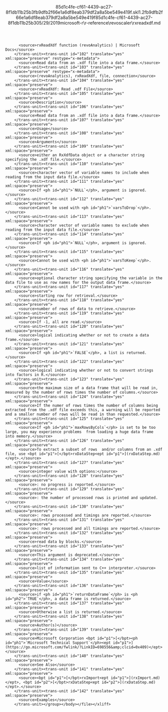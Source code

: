 <?xml version="1.0"?><xliff version="1.2" xmlns="urn:oasis:names:tc:xliff:document:1.2" xmlns:xsi="http://www.w3.org/2001/XMLSchema-instance" xsi:schemaLocation="urn:oasis:names:tc:xliff:document:1.2 xliff-core-1.2-transitional.xsd"><file datatype="xml" original="rxreadxdf.md" source-language="en-US" target-language="en-US"><header><tool tool-id="mdxliff" tool-name="mdxliff" tool-version="1.0-8ab897d" tool-company="Microsoft" /><xliffext:skl_file_name xmlns:xliffext="urn:microsoft:content:schema:xliffextensions">85d1c4fe-cf61-4439-ac27-8f1db11b25b3fb9dfb2f66e1a6df8eab379df2a8a5be549e419f.skl</xliffext:skl_file_name><xliffext:version xmlns:xliffext="urn:microsoft:content:schema:xliffextensions">1.2</xliffext:version><xliffext:ms.openlocfilehash xmlns:xliffext="urn:microsoft:content:schema:xliffextensions">fb9dfb2f66e1a6df8eab379df2a8a5be549e419f</xliffext:ms.openlocfilehash><xliffext:ms.sourcegitcommit xmlns:xliffext="urn:microsoft:content:schema:xliffextensions">85d1c4fe-cf61-4439-ac27-8f1db11b25b3</xliffext:ms.sourcegitcommit><xliffext:ms.lasthandoff xmlns:xliffext="urn:microsoft:content:schema:xliffextensions">05/29/2019</xliffext:ms.lasthandoff><xliffext:ms.openlocfilepath xmlns:xliffext="urn:microsoft:content:schema:xliffextensions">microsoft-r\r-reference\revoscaler\rxreadxdf.md</xliffext:ms.openlocfilepath></header><body><group id="content" extype="content"><trans-unit id="101" translate="yes" xml:space="preserve" restype="x-metadata">
          <source>rxReadXdf function (revoAnalytics) | Microsoft Docs</source>
        </trans-unit><trans-unit id="102" translate="yes" xml:space="preserve" restype="x-metadata">
          <source>Read data from an .xdf file into a data frame.</source>
        </trans-unit><trans-unit id="103" translate="yes" xml:space="preserve" restype="x-metadata">
          <source>(revoAnalytics), rxReadXdf, file, connection</source>
        </trans-unit><trans-unit id="104" translate="yes" xml:space="preserve">
          <source>rxReadXdf: Read .xdf File</source>
        </trans-unit><trans-unit id="105" translate="yes" xml:space="preserve">
          <source>Description</source>
        </trans-unit><trans-unit id="106" translate="yes" xml:space="preserve">
          <source>Read data from an .xdf file into a data frame.</source>
        </trans-unit><trans-unit id="107" translate="yes" xml:space="preserve">
          <source>Usage</source>
        </trans-unit><trans-unit id="108" translate="yes" xml:space="preserve">
          <source>Arguments</source>
        </trans-unit><trans-unit id="109" translate="yes" xml:space="preserve">
          <source>either an RxXdfData object or a character string specifying the .xdf file.</source>
        </trans-unit><trans-unit id="110" translate="yes" xml:space="preserve">
          <source>character vector of variable names to include when reading from the input data file.</source>
        </trans-unit><trans-unit id="111" translate="yes" xml:space="preserve">
          <source>If <ph id="ph1">`NULL`</ph>, argument is ignored.</source>
        </trans-unit><trans-unit id="112" translate="yes" xml:space="preserve">
          <source>Cannot be used with <ph id="ph1">`varsToDrop`</ph>.</source>
        </trans-unit><trans-unit id="113" translate="yes" xml:space="preserve">
          <source>character vector of variable names to exclude when reading from the input data file.</source>
        </trans-unit><trans-unit id="114" translate="yes" xml:space="preserve">
          <source>If <ph id="ph1">`NULL`</ph>, argument is ignored.</source>
        </trans-unit><trans-unit id="115" translate="yes" xml:space="preserve">
          <source>Cannot be used with <ph id="ph1">`varsToKeep`</ph>.</source>
        </trans-unit><trans-unit id="116" translate="yes" xml:space="preserve">
          <source>optional character string specifying the variable in the data file to use as row names for the output data frame.</source>
        </trans-unit><trans-unit id="117" translate="yes" xml:space="preserve">
          <source>starting row for retrieval.</source>
        </trans-unit><trans-unit id="118" translate="yes" xml:space="preserve">
          <source>number of rows of data to retrieve.</source>
        </trans-unit><trans-unit id="119" translate="yes" xml:space="preserve">
          <source>If -1, all are read.</source>
        </trans-unit><trans-unit id="120" translate="yes" xml:space="preserve">
          <source>logical indicating whether or not to create a data frame.</source>
        </trans-unit><trans-unit id="121" translate="yes" xml:space="preserve">
          <source>If <ph id="ph1">`FALSE`</ph>, a list is returned.</source>
        </trans-unit><trans-unit id="122" translate="yes" xml:space="preserve">
          <source>logical indicating whether or not to convert strings into factors in R.</source>
        </trans-unit><trans-unit id="123" translate="yes" xml:space="preserve">
          <source>the maximum size of a data frame that will be read in, measured by the number of rows times the number of columns.</source>
        </trans-unit><trans-unit id="124" translate="yes" xml:space="preserve">
          <source>If the numer of rows times the number of columns being extracted from the .xdf file exceeds this, a warning will be reported and a smaller number of rows will be read in than requested.</source>
        </trans-unit><trans-unit id="125" translate="yes" xml:space="preserve">
          <source>If <ph id="ph1">`maxRowsByCols`</ph> is set to be too large, you may experience problems  from loading a huge data frame into memory.</source>
        </trans-unit><trans-unit id="126" translate="yes" xml:space="preserve">
          <source>To extract a subset of rows  and/or columns from an .xdf file, use <bpt id="p1">[</bpt>rxDataStep<ept id="p1">](rxDataStep.md)</ept>.</source>
        </trans-unit><trans-unit id="127" translate="yes" xml:space="preserve">
          <source>integer value with options:</source>
        </trans-unit><trans-unit id="128" translate="yes" xml:space="preserve">
          <source>: no progress is reported.</source>
        </trans-unit><trans-unit id="129" translate="yes" xml:space="preserve">
          <source>: the number of processed rows is printed and updated.</source>
        </trans-unit><trans-unit id="130" translate="yes" xml:space="preserve">
          <source>: rows processed and timings are reported.</source>
        </trans-unit><trans-unit id="131" translate="yes" xml:space="preserve">
          <source>: rows processed and all timings are reported.</source>
        </trans-unit><trans-unit id="132" translate="yes" xml:space="preserve">
          <source>read data by blocks.</source>
        </trans-unit><trans-unit id="133" translate="yes" xml:space="preserve">
          <source>This argument is deprecated.</source>
        </trans-unit><trans-unit id="134" translate="yes" xml:space="preserve">
          <source>list of information sent to C++ interpreter.</source>
        </trans-unit><trans-unit id="135" translate="yes" xml:space="preserve">
          <source>Value</source>
        </trans-unit><trans-unit id="136" translate="yes" xml:space="preserve">
          <source>if <ph id="ph1">`returnDataFrame`</ph> is <ph id="ph2">`TRUE`</ph>, a data frame is returned.</source>
        </trans-unit><trans-unit id="137" translate="yes" xml:space="preserve">
          <source>Otherwise a list is returned.</source>
        </trans-unit><trans-unit id="138" translate="yes" xml:space="preserve">
          <source>Author(s)</source>
        </trans-unit><trans-unit id="139" translate="yes" xml:space="preserve">
          <source>Microsoft Corporation <bpt id="p1">[</bpt><ph id="ph1">`Microsoft Technical Support`</ph><ept id="p1">](https://go.microsoft.com/fwlink/?LinkID=698556&amp;clcid=0x409)</ept></source>
        </trans-unit><trans-unit id="140" translate="yes" xml:space="preserve">
          <source>See Also</source>
        </trans-unit><trans-unit id="141" translate="yes" xml:space="preserve">
          <source><bpt id="p1">[</bpt>rxImport<ept id="p1">](rxImport.md)</ept>, <bpt id="p2">[</bpt>rxDataStep<ept id="p2">](rxDataStep.md)</ept>.</source>
        </trans-unit><trans-unit id="142" translate="yes" xml:space="preserve">
          <source>Examples</source>
        </trans-unit></group></body></file></xliff>